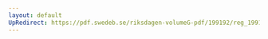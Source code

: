 ```yaml
---
layout: default
UpRedirect: https://pdf.swedeb.se/riksdagen-volumeG-pdf/199192/reg_199192/reg_199192_0384.pdf
---
```

